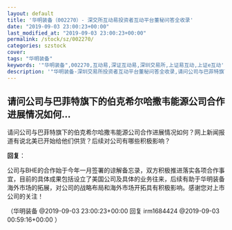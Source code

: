 ```yaml
---
layout: default
title: '华明装备（002270）- 深交所互动易投资者互动平台董秘问答全收录'
date: "2019-09-03 23:00:23+00:00"
last_modified_at: "2019-09-03 23:00:23+00:00"
permalink: /stock/sz/002270/
categories: szstock
cover: 
tags: "华明装备"
keywords: '"华明装备",002270,互动易,深证互动易,深圳交易所,上证易互动,上证e互动'
description: '"华明装备-深圳交易所投资者互动平台董秘问答全收录,请问公司与巴菲特旗下的伯克希尔哈撒韦能源公司合作进展情况如何？网上新闻报道有说北美已开始给他们供货？后续对公司有哪些积极影响？"'
---
```


## 请问公司与巴菲特旗下的伯克希尔哈撒韦能源公司合作进展情况如何...

请问公司与巴菲特旗下的伯克希尔哈撒韦能源公司合作进展情况如何？网上新闻报道有说北美已开始给他们供货？后续对公司有哪些积极影响？

**回复**：

公司与BHE的合作始于今年一月签署的谅解备忘录，双方积极推进落实各项合作事宜，目前的具体成果包括设立了美国公司及具体的业务往来，后续有助于华明装备海外市场的拓展，对公司的战略布局和海外市场开拓具有积极影响。感谢您对上市公司的关注！ 

（华明装备  @2019-09-03 23:00:23+00:00 回复 irm1684424  @2019-09-03 00:59:16+00:00 ）

